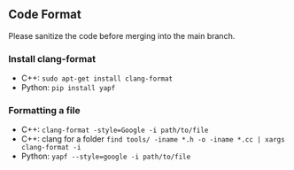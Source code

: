 ## Code Format
  
Please sanitize the code before merging into the main branch.

### Install clang-format
 * C++: `sudo apt-get install clang-format`
 * Python: `pip install yapf`

### Formatting a file
 * C++: `clang-format -style=Google -i path/to/file`
 * C++: clang for a folder `find tools/ -iname *.h -o -iname *.cc | xargs clang-format -i`
 * Python: `yapf --style=google -i path/to/file`
 